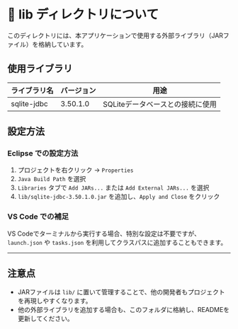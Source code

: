 # 📁 lib ディレクトリについて

このディレクトリには、本アプリケーションで使用する外部ライブラリ（JARファイル）を格納しています。

## 使用ライブラリ

| ライブラリ名 | バージョン | 用途 |
|--------------|------------|------|
| sqlite-jdbc  | 3.50.1.0   | SQLiteデータベースとの接続に使用 |

## 設定方法

### Eclipse での設定方法

1. プロジェクトを右クリック → `Properties`
2. `Java Build Path` を選択
3. `Libraries` タブで `Add JARs...` または `Add External JARs...` を選択
4. `lib/sqlite-jdbc-3.50.1.0.jar` を追加し、`Apply and Close` をクリック

### VS Code での補足

VS Codeでターミナルから実行する場合、特別な設定は不要ですが、`launch.json` や `tasks.json` を利用してクラスパスに追加することもできます。

---

## 注意点

- JARファイルは `lib/` に置いて管理することで、他の開発者もプロジェクトを再現しやすくなります。
- 他の外部ライブラリを追加する場合も、このフォルダに格納し、READMEを更新してください。
  